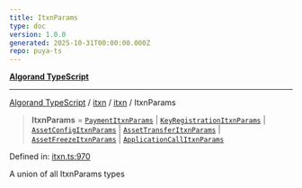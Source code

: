 ```yaml
---
title: ItxnParams
type: doc
version: 1.0.0
generated: 2025-10-31T00:00:00.000Z
repo: puya-ts
---
```


[**Algorand TypeScript**](/reference/algorand-typescript/api/readme/)

---

[Algorand TypeScript](docs/_md/modules) / [itxn](docs/_md/itxn/README) / [itxn](/reference/algorand-typescript/api/itxn/namespaces/itxn/readme/) / ItxnParams

> **ItxnParams** = [`PaymentItxnParams`](/reference/algorand-typescript/api/itxn/namespaces/itxn/classes/paymentitxnparams/) \| [`KeyRegistrationItxnParams`](/reference/algorand-typescript/api/itxn/namespaces/itxn/classes/keyregistrationitxnparams/) \| [`AssetConfigItxnParams`](/reference/algorand-typescript/api/itxn/namespaces/itxn/classes/assetconfigitxnparams/) \| [`AssetTransferItxnParams`](/reference/algorand-typescript/api/itxn/namespaces/itxn/classes/assettransferitxnparams/) \| [`AssetFreezeItxnParams`](/reference/algorand-typescript/api/itxn/namespaces/itxn/classes/assetfreezeitxnparams/) \| [`ApplicationCallItxnParams`](/reference/algorand-typescript/api/itxn/namespaces/itxn/classes/applicationcallitxnparams/)

Defined in: [itxn.ts:970](https://github.com/algorandfoundation/puya-ts/blob/main/packages/algo-ts/src/itxn.ts#L970)

A union of all ItxnParams types
